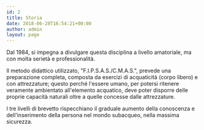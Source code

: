 ```yaml
---
id: 2
title: Storia
date: 2018-06-28T16:54:21+00:00
author: admin
layout: page
---
```


Dal 1984, si impegna a divulgare questa disciplina a livello amatoriale, ma con molta serietà e professionalità.

Il metodo didattico utilizzato, "F.I.P.S.A.S./C.M.A.S.", prevede una preparazione completa, composta da esercizi di acquaticità (corpo libero) e con attrezzature; questo perché l'essere umano, per potersi ritenere veramente ambientato all'elemento acquatico, deve poter disporre delle proprie capacità naturali oltre a quelle concesse dalle attrezzature.

I tre livelli di brevetto rispecchiano il graduale aumento della conoscenza e dell'inserimento della persona nel mondo subacqueo, nella massima sicurezza.
